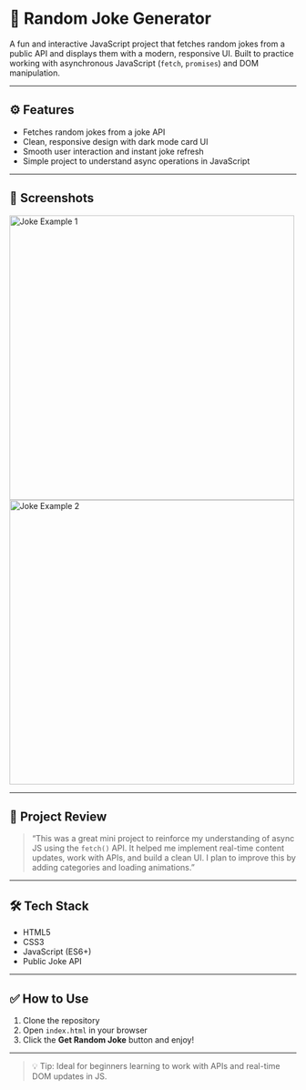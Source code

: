 
# 🤣 Random Joke Generator

A fun and interactive JavaScript project that fetches random jokes from a public API and displays them with a modern, responsive UI. Built to practice working with asynchronous JavaScript (`fetch`, `promises`) and DOM manipulation.

---

## ⚙️ Features

- Fetches random jokes from a joke API
- Clean, responsive design with dark mode card UI
- Smooth user interaction and instant joke refresh
- Simple project to understand async operations in JavaScript

---

## 📸 Screenshots

<img src="./Screenshot 2025-06-17 215157.png" width="500" alt="Joke Example 1">
<br/>
<img src="./Screenshot 2025-06-17 215317.png" width="500" alt="Joke Example 2">

---

## 🧪 Project Review

> “This was a great mini project to reinforce my understanding of async JS using the `fetch()` API. It helped me implement real-time content updates, work with APIs, and build a clean UI. I plan to improve this by adding categories and loading animations.”

---

## 🛠️ Tech Stack

- HTML5
- CSS3
- JavaScript (ES6+)
- Public Joke API

---

## ✅ How to Use

1. Clone the repository
2. Open `index.html` in your browser
3. Click the **Get Random Joke** button and enjoy!

---

> 💡 Tip: Ideal for beginners learning to work with APIs and real-time DOM updates in JS.

